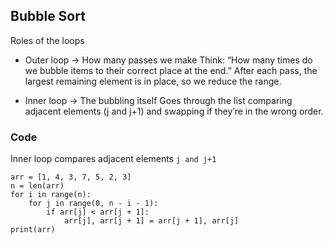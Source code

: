 ## Bubble Sort

Roles of the loops

- Outer loop → How many passes we make
  Think: “How many times do we bubble items to their correct place at the end.”
  After each pass, the largest remaining element is in place, so we reduce the range.

- Inner loop → The bubbling itself
  Goes through the list comparing adjacent elements (j and j+1) and swapping if they’re in the wrong order.

### Code

Inner loop compares adjacent elements `j and j+1 `

```
arr = [1, 4, 3, 7, 5, 2, 3]
n = len(arr)
for i in range(n):
    for j in range(0, n - i - 1):
        if arr[j] < arr[j + 1]:
            arr[j], arr[j + 1] = arr[j + 1], arr[j]
print(arr)
```
